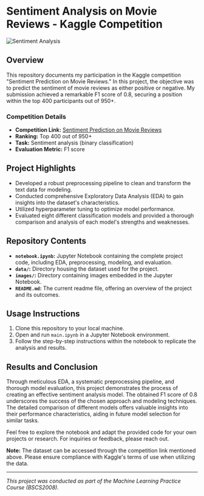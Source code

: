 # Sentiment Analysis on Movie Reviews - Kaggle Competition

![Sentiment Analysis](https://storage.googleapis.com/kaggle-competitions/kaggle/13331/logos/header.png)

## Overview

This repository documents my participation in the Kaggle competition "Sentiment Prediction on Movie Reviews." In this project, the objective was to predict the sentiment of movie reviews as either positive or negative. My submission achieved a remarkable F1 score of 0.8, securing a position within the top 400 participants out of 950+.

### Competition Details

- **Competition Link:** [Sentiment Prediction on Movie Reviews](https://www.kaggle.com/competitions/sentiment-prediction-on-movie-reviews)
- **Ranking:** Top 400 out of 950+
- **Task:** Sentiment analysis (binary classification)
- **Evaluation Metric:** F1 score

## Project Highlights

- Developed a robust preprocessing pipeline to clean and transform the text data for modeling.
- Conducted comprehensive Exploratory Data Analysis (EDA) to gain insights into the dataset's characteristics.
- Utilized hyperparameter tuning to optimize model performance.
- Evaluated eight different classification models and provided a thorough comparison and analysis of each model's strengths and weaknesses.

## Repository Contents

- **`notebook.ipynb`:** Jupyter Notebook containing the complete project code, including EDA, preprocessing, modeling, and evaluation.
- **`data/`:** Directory housing the dataset used for the project.
- **`images/`:** Directory containing images embedded in the Jupyter Notebook.
- **`README.md`:** The current readme file, offering an overview of the project and its outcomes.

## Usage Instructions

1. Clone this repository to your local machine.
2. Open and run `main.ipynb` in a Jupyter Notebook environment.
3. Follow the step-by-step instructions within the notebook to replicate the analysis and results.

## Results and Conclusion

Through meticulous EDA, a systematic preprocessing pipeline, and thorough model evaluation, this project demonstrates the process of creating an effective sentiment analysis model. The obtained F1 score of 0.8 underscores the success of the chosen approach and modeling techniques. The detailed comparison of different models offers valuable insights into their performance characteristics, aiding in future model selection for similar tasks.

Feel free to explore the notebook and adapt the provided code for your own projects or research. For inquiries or feedback, please reach out.

**Note:** The dataset can be accessed through the competition link mentioned above. Please ensure compliance with Kaggle's terms of use when utilizing the data.

---
*This project was conducted as part of the Machine Learning Practice Course (BSCS2008).*

